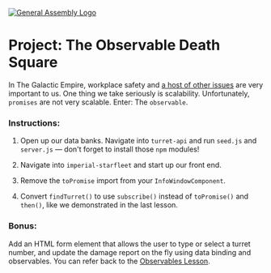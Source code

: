 [![General Assembly Logo](https://camo.githubusercontent.com/1a91b05b8f4d44b5bbfb83abac2b0996d8e26c92/687474703a2f2f692e696d6775722e636f6d2f6b6538555354712e706e67)](https://generalassemb.ly/education/web-development-immersive)

# Project: The **Observable** Death Square

In The Galactic Empire, workplace safety and [a host of other issues](https://twitter.com/DeathStarPR) are very important to us. One thing we take seriously is scalability. Unfortunately, `promises` are not very scalable. Enter: The `observable`.

### Instructions:

1) Open up our data banks. Navigate into `turret-api` and run `seed.js` and `server.js` — don't forget to install those `npm` modules!

2) Navigate into `imperial-starfleet` and start up our front end.

3) Remove the `toPromise` import from your `InfoWindowComponent`.

4) Convert `findTurret()` to use `subscribe()` instead of `toPromise()` and `then()`, like we demonstrated in the last lesson.

### Bonus:

Add an HTML form element that allows the user to type or select a turret number, and update the damage report on the fly using data binding and observables. You can refer back to the [Observables Lesson](https://github.com/den-materials/angular/blob/master/lectures/03-observables-tdd-universal/01.5-observables-recap.md).
